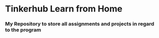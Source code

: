 # Tinkerhub Learn from Home
### My Repository to store all assignments and projects in regard to the program
